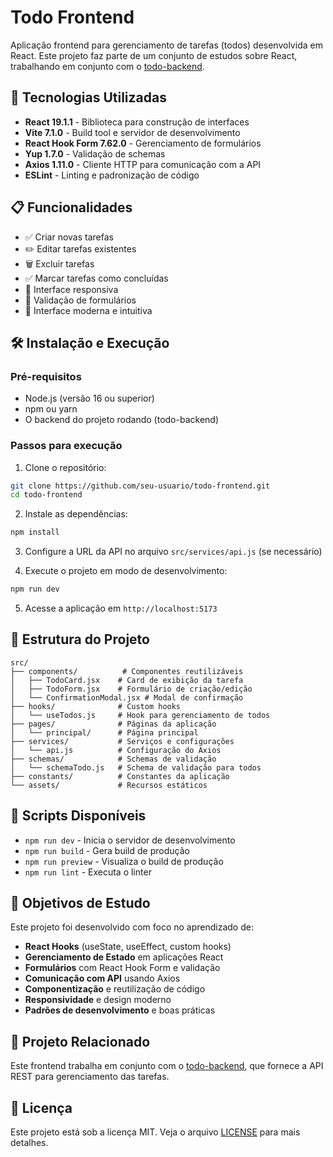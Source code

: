 # Todo Frontend

Aplicação frontend para gerenciamento de tarefas (todos) desenvolvida em React. Este projeto faz parte de um conjunto de estudos sobre React, trabalhando em conjunto com o [todo-backend](https://github.com/rarma4/todo-backend).

## 🚀 Tecnologias Utilizadas

- **React 19.1.1** - Biblioteca para construção de interfaces
- **Vite 7.1.0** - Build tool e servidor de desenvolvimento
- **React Hook Form 7.62.0** - Gerenciamento de formulários
- **Yup 1.7.0** - Validação de schemas
- **Axios 1.11.0** - Cliente HTTP para comunicação com a API
- **ESLint** - Linting e padronização de código

## 📋 Funcionalidades

- ✅ Criar novas tarefas
- ✏️ Editar tarefas existentes
- 🗑️ Excluir tarefas
- ✅ Marcar tarefas como concluídas
- 📱 Interface responsiva
- 🔄 Validação de formulários
- 🎨 Interface moderna e intuitiva

## 🛠️ Instalação e Execução

### Pré-requisitos

- Node.js (versão 16 ou superior)
- npm ou yarn
- O backend do projeto rodando (todo-backend)

### Passos para execução

1. Clone o repositório:
```bash
git clone https://github.com/seu-usuario/todo-frontend.git
cd todo-frontend
```

2. Instale as dependências:
```bash
npm install
```

3. Configure a URL da API no arquivo `src/services/api.js` (se necessário)

4. Execute o projeto em modo de desenvolvimento:
```bash
npm run dev
```

5. Acesse a aplicação em `http://localhost:5173`

## 📁 Estrutura do Projeto

```
src/
├── components/          # Componentes reutilizáveis
│   ├── TodoCard.jsx    # Card de exibição da tarefa
│   ├── TodoForm.jsx    # Formulário de criação/edição
│   └── ConfirmationModal.jsx # Modal de confirmação
├── hooks/              # Custom hooks
│   └── useTodos.js     # Hook para gerenciamento de todos
├── pages/              # Páginas da aplicação
│   └── principal/      # Página principal
├── services/           # Serviços e configurações
│   └── api.js          # Configuração do Axios
├── schemas/            # Schemas de validação
│   └── schemaTodo.js   # Schema de validação para todos
├── constants/          # Constantes da aplicação
└── assets/             # Recursos estáticos
```

## 🔧 Scripts Disponíveis

- `npm run dev` - Inicia o servidor de desenvolvimento
- `npm run build` - Gera build de produção
- `npm run preview` - Visualiza o build de produção
- `npm run lint` - Executa o linter

## 🎯 Objetivos de Estudo

Este projeto foi desenvolvido com foco no aprendizado de:

- **React Hooks** (useState, useEffect, custom hooks)
- **Gerenciamento de Estado** em aplicações React
- **Formulários** com React Hook Form e validação
- **Comunicação com API** usando Axios
- **Componentização** e reutilização de código
- **Responsividade** e design moderno
- **Padrões de desenvolvimento** e boas práticas

## 🔗 Projeto Relacionado

Este frontend trabalha em conjunto com o [todo-backend](https://github.com/seu-usuario/todo-backend), que fornece a API REST para gerenciamento das tarefas.

## 📝 Licença

Este projeto está sob a licença MIT. Veja o arquivo [LICENSE](LICENSE) para mais detalhes.
